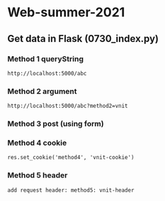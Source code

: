 # Web-summer-2021
## Get data in Flask (0730_index.py)
### Method 1 queryString
    http://localhost:5000/abc
### Method 2 argument
    http://localhost:5000/abc?method2=vnit
### Method 3 post (using form)
### Method 4 cookie
    res.set_cookie('method4', 'vnit-cookie')
### Method 5 header
    add request header: method5: vnit-header
